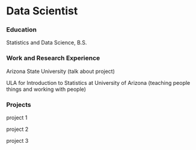 # Data Scientist

### Education
Statistics and Data Science, B.S.

### Work and Research Experience
Arizona State University (talk about project)

ULA for Introduction to Statistics at University of Arizona (teaching people things and working with people)

### Projects
project 1

project 2

project 3
